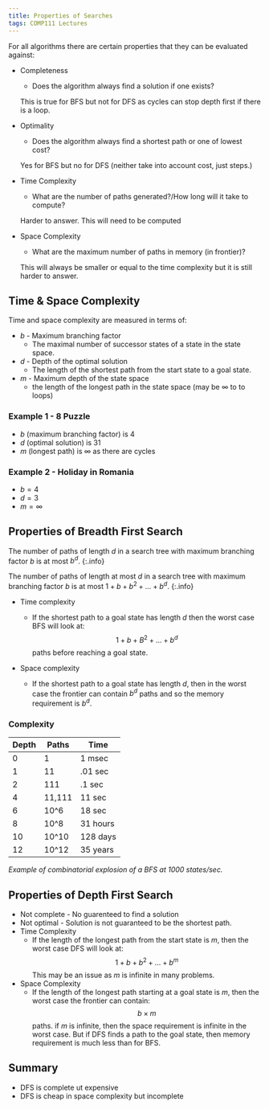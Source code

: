```yaml
---
title: Properties of Searches
tags: COMP111 Lectures
---
```

For all algorithms there are certain properties that they can be evaluated against:

* Completeness
	* Does the algorithm always find a solution if one exists?
	
	This is true for BFS but not for DFS as cycles can stop depth first if there is a loop.
	
* Optimality
	* Does the algorithm always find a shortest path or one of lowest cost?
	
	Yes for BFS but no for DFS (neither take into account cost, just steps.)
	
* Time Complexity
	* What are the number of paths generated?/How long will it take to compute?
	
	Harder to answer. This will need to be computed
	
* Space Complexity
	* What are the maximum number of paths in memory (in frontier)?
	
	This will always be smaller or equal to the time complexity but it is still harder to answer.
	
## Time & Space Complexity

Time and space complexity are measured in terms of:

* $b$ - Maximum branching factor
	* The maximal number of successor states of a state in the state space.
* $d$ - Depth of the optimal solution
	* The length of the shortest path from the start state to a goal state.
* $m$ - Maximum depth of the state space
	* the length of the longest path in the state space (may be $\infty$ to to loops)
	
### Example 1 - 8 Puzzle

* $b$ (maximum branching factor) is 4
* $d$ (optimal solution) is 31
* $m$ (longest path) is $\infty$ as there are cycles

### Example 2 - Holiday in Romania

* $b=4$
* $d=3$
* $m=\infty$

## Properties of Breadth First Search

The number of paths of length $d$ in a search tree with maximum branching factor $b$ is at most $b^d$.
{:.info}

The number of paths of length at most $d$ in a search tree with maximum branching factor $b$ is at most $1+b+b^2+\ldots + b^d$.
{:.info}

* Time complexity
	* If the shortest path to a goal state has length $d$ then the worst case BFS will look at: $$1+b+B^2+\ldots +b^d$$ paths before reaching a goal state.

* Space complexity
	* If the shortest path to a goal state has length $d$, then in the worst case the frontier can contain $b^d$ paths and so the memory requirement is $b^d$.

### Complexity

| Depth | Paths | Time | 
| --- | --- | --- |
| 0 | 1 | 1 msec |
| 1 | 11 | .01 sec | 
| 2 | 111 | .1 sec | 
| 4 | 11,111 | 11 sec |
| 6 | 10^6 | 18 sec |
| 8 | 10^8 | 31 hours |
| 10 | 10^10 | 128 days |
| 12 |10^12 | 35 years |

*Example of combinatorial explosion of a BFS at 1000 states/sec.*

## Properties of Depth First Search

* Not complete - No guarenteed to find a solution
* Not optimal - Solution is not guaranteed to be the shortest path.
* Time Complexity 
	* If the length of the longest path from the start state is $m$, then the worst case DFS will look at: $$1+b+b^2+\ldots +b^m$$ This may be an issue as $m$ is infinite in many problems.
* Space Complexity
	* If the length of the longest path starting at a goal state is $m$, then the worst case the frontier can contain: $$b\times m$$ paths. if $m$ is infinite, then the space requirement is infinite in the worst case. But if DFS finds a path to the goal state, then memory requirement is much less than for BFS.


## Summary

* DFS is complete ut expensive
* DFS is cheap in space complexity but incomplete
